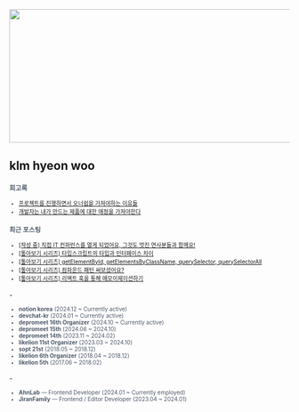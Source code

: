 
<div align="center">
  
<img src="https://render.gitanimals.org/lines/klmhyeonwoo?pet-id=590059497944971134" width="1000" height="240"/>

</div>

## klm hyeon woo

<span style="color:#4E5968; font-size:10px;">

### 회고록
- [프로젝트를 진행하면서 오너쉽을 가져야하는 이유들](https://klmhyeonwooo.tistory.com/149)<br>
- [개발자는 내가 만드는 제품에 대한 애정을 가져야한다](https://klmhyeonwooo.tistory.com/122)<br>

### 최근 포스팅
- [[작성 중] 직접 IT 컨퍼런스를 열게 되었어요, 그것도 멋진 연사분들과 함께요!](https://klmhyeonwooo.tistory.com/158)<br>
- [[톺아보기 시리즈] 타입스크립트의 타입과 인터페이스 차이](https://klmhyeonwooo.tistory.com/157)<br>
- [[톺아보기 시리즈] getElementById, getElementsByClassName, querySelector, querySelectorAll](https://klmhyeonwooo.tistory.com/156)<br>
- [[톺아보기 시리즈] 컴파운드 패턴 써보셨어요?](https://klmhyeonwooo.tistory.com/155)<br>
- [[톺아보기 시리즈] 리액트 훅을 통해 메모이제이션하기](https://klmhyeonwooo.tistory.com/154)<br>

### -
- **notion korea** (2024.12 ~ Currently active)
- **devchat-kr** (2024.01 ~ Currently active)
- **depromeet 16th Organizer** (2024.10 ~ Currently active)
- **depromeet 15th** (2024.06 ~ 2024.10)
- **depromeet 14th** (2023.11 ~ 2024.02)
- **likelion 11st Organizer** (2023.03 ~ 2024.10)
- **sopt 21st** (2018.05 ~ 2018.12)
- **likelion 6th Organizer** (2018.04 ~ 2018.12)
- **likelion 5th** (2017.06 ~ 2018.02)

### -
- **AhnLab** — Frontend Developer (2024.01 ~ Currently employed)
- **JiranFamily** — Frontend / Editor Developer (2023.04 ~ 2024.01)
